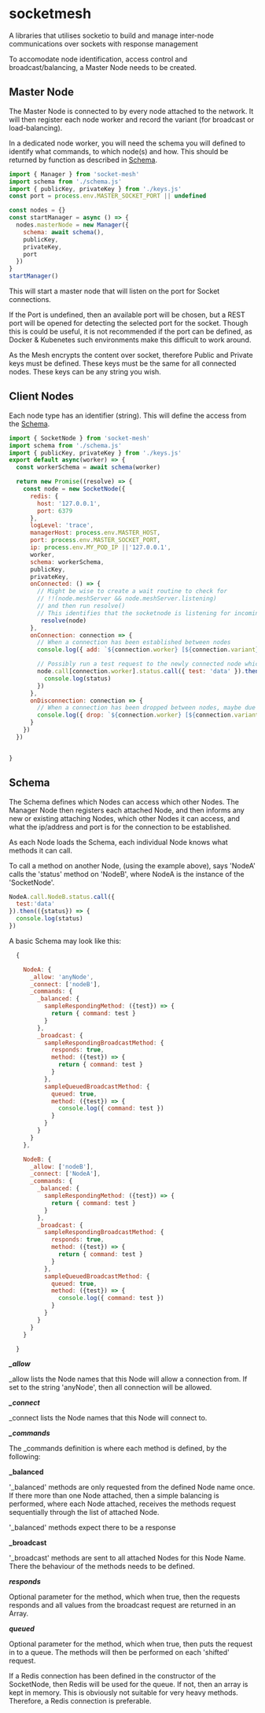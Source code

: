 # socketmesh
A libraries that utilises socketio to build and manage inter-node communications over sockets with response management

To accomodate node identification, access control and broadcast/balancing, a Master Node needs to be created.

## Master Node

The Master Node is connected to by every node attached to the network. It will then register each node worker and record the variant (for broadcast or load-balancing).

In a dedicated node worker, you will need the schema you will defined to identify what commands, to which node(s) and how. This should be returned by function as described in [Schema](#schema).

```javascript
import { Manager } from 'socket-mesh'
import schema from './schema.js'
import { publicKey, privateKey } from './keys.js'
const port = process.env.MASTER_SOCKET_PORT || undefined

const nodes = {}
const startManager = async () => {
  nodes.masterNode = new Manager({
    schema: await schema(),
    publicKey,
    privateKey,
    port
  })
}
startManager()
```

This will start a master node that will listen on the port for Socket connections. 

If the Port is undefined, then an available port will be chosen, but a REST port will be opened for detecting the selected port for the socket. Though this is could be useful, it is not recommended if the port can be defined, as Docker & Kubenetes such environments make this difficult to work around.

As the Mesh encrypts the content over socket, therefore Public and Private keys must be defined. These keys must be the same for all connected nodes. These keys can be any string you wish.


## Client Nodes

Each node type has an identifier (string). This will define the access from the [Schema](#schema).



```javascript
import { SocketNode } from 'socket-mesh'
import schema from './schema.js'
import { publicKey, privateKey } from './keys.js'
export default async(worker) => {
  const workerSchema = await schema(worker)

  return new Promise((resolve) => {
    const node = new SocketNode({
      redis: {
        host: '127.0.0.1',
        port: 6379
      },
      logLevel: 'trace',
      managerHost: process.env.MASTER_HOST,
      port: process.env.MASTER_SOCKET_PORT,
      ip: process.env.MY_POD_IP ||'127.0.0.1',
      worker,
      schema: workerSchema,
      publicKey,
      privateKey,
      onConnected: () => {
        // Might be wise to create a wait routine to check for
        // !!(node.meshServer && node.meshServer.listening)
        // and then run resolve()
        // This identifies that the socketnode is listening for incoming connection from other nodes.
         resolve(node)
      },
      onConnection: connection => {
        // When a connection has been established between nodes
        console.log({ add: `${connection.worker} [${connection.variant}]` })

        // Possibly run a test request to the newly connected node which would have a 'status' method in the Schema
        node.call[connection.worker].status.call({ test: 'data' }).then(({ status }) => {
          console.log(status)
        })
      },
      onDisconnection: connection => {
        // When a connection has been dropped between nodes, maybe due to and issue or deployment.
        console.log({ drop: `${connection.worker} [${connection.variant}]` })
      }
    })
  })


}
```

## Schema

The Schema defines which Nodes can access which other Nodes. The Manager Node then registers each attached Node, and then informs any new or existing attaching Nodes, which other Nodes it can access, and what the ip/address and port is for the connection to be established.

As each Node loads the Schema, each individual Node knows what methods it can call.

To call a method on another Node, (using the example above), says 'NodeA' calls the 'status' method on 'NodeB', where NodeA is the instance of the 'SocketNode'.

```javascript
NodeA.call.NodeB.status.call({
  test:'data'
}).then(({status}) => {
  console.log(status)
})
```

A basic Schema may look like this:
```javascript
  {

    NodeA: {
      _allow: 'anyNode',
      _connect: ['nodeB'],
      _commands: {
        _balanced: {
          sampleRespondingMethod: ({test}) => {
            return { command: test }
          }
        },
        _broadcast: {
          sampleRespondingBroadcastMethod: {
            responds: true,
            method: ({test}) => {
              return { command: test }
            }
          },
          sampleQueuedBroadcastMethod: {
            queued: true,
            method: ({test}) => {
              console.log({ command: test })
            }
          }
        }
      }
    },

    NodeB: {
      _allow: ['nodeB'],
      _connect: ['NodeA'],
      _commands: {
        _balanced: {
          sampleRespondingMethod: ({test}) => {
            return { command: test }
          }
        },
        _broadcast: {
          sampleRespondingBroadcastMethod: {
            responds: true,
            method: ({test}) => {
              return { command: test }
            }
          },
          sampleQueuedBroadcastMethod: {
            queued: true,
            method: ({test}) => {
              console.log({ command: test })
            }
          }
        }
      }
    }

  }
```

***_allow***

_allow lists the Node names that this Node will allow a connection from.
If set to the string 'anyNode', then all connection will be allowed.

***_connect***

_connect lists the Node names that this Node will connect to.

***_commands***

The _commands definition is where each method is defined, by the following:

****_balanced****

'_balanced' methods are only requested from the defined Node name once. If there more than one Node attached, then a simple balancing is performed, where each Node attached, receives the methods request sequentially through the list of attached Node.

'_balanced' methods expect there to be a response

****_broadcast****

'_broadcast' methods are sent to all attached Nodes for this Node Name. There the behaviour of the methods needs to be defined.

*****responds*****

Optional parameter for the method, which when true, then the requests responds and all values from the broadcast request are returned in an Array.

*****queued*****

Optional parameter for the method, which when true, then puts the request in to a queue. The methods will then be performed on each 'shifted' request.

If a Redis connection has been defined in the constructor of the SocketNode, then Redis will be used for the queue. If not, then an array is kept in memory. This is obviously not suitable for very heavy methods. Therefore, a Redis connection is preferable.